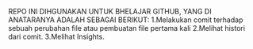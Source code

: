 REPO INI DIHGUNAKAN UNTUK BHELAJAR GITHUB, YANG DI ANATARANYA ADALAH SEBAGAI BERIKUT:
1.Melakukan comit terhadap sebuah perubahan file atau pembuatan file pertama kali
2.Melihat histori dari comit.
3.Melihat Insights.
